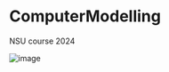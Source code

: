 # ComputerModelling
NSU course 2024

![image](https://github.com/1Alex4949031/ComputerModelling/assets/91533963/db274678-33fd-43a6-a7cf-12a1842d002c)
